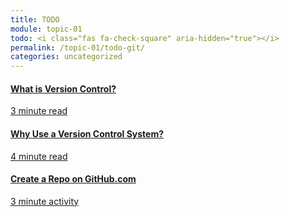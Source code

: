 ```yaml
---
title: TODO
module: topic-01
todo: <i class="fas fa-check-square" aria-hidden="true"></i>
permalink: /topic-01/todo-git/
categories: uncategorized
---
```


<div class="row text-center">
  <div class="col-lg-4">
    <div class="bs-component">
      <div class="list-group">
        <a href="https://www.git-tower.com/learn/git/ebook/en/command-line/basics/what-is-version-control#start" target="_blank" class="list-group-item">
          <i class="icon-hw fab fa-git" aria-hidden="true"></i>
          <h4 class="list-group-item-heading">What is Version Control?</h4>
          <div class="divider-hw"></div>
          <p class="list-group-item-text"><i class="far fa-clock" aria-hidden="true"></i> 3 minute read</p>
        </a>
      </div>
    </div>
  </div>
  <div class="col-lg-4">
    <div class="bs-component">
      <div class="list-group">
        <a href="https://www.git-tower.com/learn/git/ebook/en/command-line/basics/why-use-version-control#start" target="_blank" class="list-group-item">
          <i class="icon-hw fas fa-code-branch" aria-hidden="true"></i>
          <h4 class="list-group-item-heading">Why Use a Version Control System?</h4>
          <div class="divider-hw"></div>
          <p class="list-group-item-text"><i class="far fa-clock" aria-hidden="true"></i> 4 minute read</p>
        </a>
      </div>
    </div>
  </div>
  <div class="col-lg-4">
    <div class="bs-component">
      <div class="list-group">
        <a href="../git-new-repo/" class="list-group-item">
          <i class="icon-hw fas fa-folder-plus" aria-hidden="true"></i>
          <h4 class="list-group-item-heading">Create a Repo on GitHub.com</h4>
          <div class="divider-hw"></div>
          <p class="list-group-item-text"><i class="far fa-clock" aria-hidden="true"></i> 3 minute activity</p>
        </a>
      </div>
    </div>
  </div>
</div>
